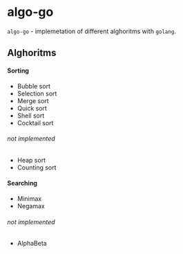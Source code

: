 algo-go
=============

`algo-go` - implemetation of different alghoritms with `golang`.

Alghoritms
----------

#### Sorting

  * Bubble sort
  * Selection sort
  * Merge sort
  * Quick sort
  * Shell sort
  * Cocktail sort

###### not implemented

  * Heap sort
  * Counting sort

#### Searching

  * Minimax
  * Negamax

###### not implemented

  * AlphaBeta
